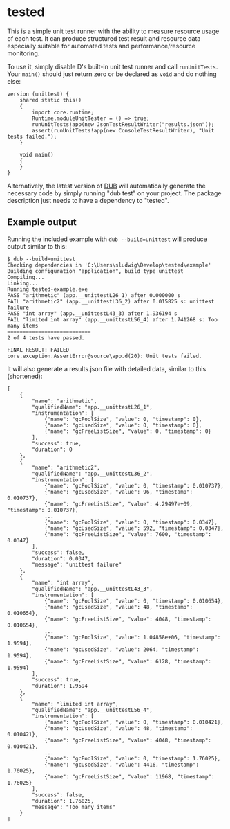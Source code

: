 tested
======

This is a simple unit test runner with the ability to measure resource usage of each test. It can produce structured test result and resource data especially suitable for automated tests and performance/resource monitoring.

To use it, simply disable D's built-in unit test runner and call `runUnitTests`. Your `main()` should just return zero or be declared as `void` and do nothing else:

```
version (unittest) {
	shared static this()
	{
		import core.runtime;
		Runtime.moduleUnitTester = () => true;
		runUnitTests!app(new JsonTestResultWriter("results.json"));
		assert(runUnitTests!app(new ConsoleTestResultWriter), "Unit tests failed.");
	}

	void main()
	{
	}
}
```

Alternatively, the latest version of [DUB](http://code.dlang.org/download) will automatically generate the necessary code by simply running "dub test" on your project. The package description just needs to have a dependency to "tested".


Example output
--------------

Running the included example with `dub --build=unittest` will produce output similar to this:

```
$ dub --build=unittest
Checking dependencies in 'C:\Users\sludwig\Develop\tested\example'
Building configuration "application", build type unittest
Compiling...
Linking...
Running tested-example.exe
PASS "arithmetic" (app.__unittestL26_1) after 0.000000 s
FAIL "arithmetic2" (app.__unittestL36_2) after 0.015825 s: unittest failure
PASS "int array" (app.__unittestL43_3) after 1.936194 s
FAIL "limited int array" (app.__unittestL56_4) after 1.741268 s: Too many items
===========================
2 of 4 tests have passed.

FINAL RESULT: FAILED
core.exception.AssertError@source\app.d(20): Unit tests failed.
```

It will also generate a results.json file with detailed data, similar to this (shortened):

```
[
	{
		"name": "arithmetic",
		"qualifiedName": "app.__unittestL26_1",
		"instrumentation": [
			{"name": "gcPoolSize", "value": 0, "timestamp": 0},
			{"name": "gcUsedSize", "value": 0, "timestamp": 0},
			{"name": "gcFreeListSize", "value": 0, "timestamp": 0}
		],
		"success": true,
		"duration": 0
	},
	{
		"name": "arithmetic2",
		"qualifiedName": "app.__unittestL36_2",
		"instrumentation": [
			{"name": "gcPoolSize", "value": 0, "timestamp": 0.010737},
			{"name": "gcUsedSize", "value": 96, "timestamp": 0.010737},
			{"name": "gcFreeListSize", "value": 4.29497e+09, "timestamp": 0.010737},
			...
			{"name": "gcPoolSize", "value": 0, "timestamp": 0.0347},
			{"name": "gcUsedSize", "value": 592, "timestamp": 0.0347},
			{"name": "gcFreeListSize", "value": 7600, "timestamp": 0.0347}
		],
		"success": false,
		"duration": 0.0347,
		"message": "unittest failure"
	},
	{
		"name": "int array",
		"qualifiedName": "app.__unittestL43_3",
		"instrumentation": [
			{"name": "gcPoolSize", "value": 0, "timestamp": 0.010654},
			{"name": "gcUsedSize", "value": 48, "timestamp": 0.010654},
			{"name": "gcFreeListSize", "value": 4048, "timestamp": 0.010654},
			...
			{"name": "gcPoolSize", "value": 1.04858e+06, "timestamp": 1.9594},
			{"name": "gcUsedSize", "value": 2064, "timestamp": 1.9594},
			{"name": "gcFreeListSize", "value": 6128, "timestamp": 1.9594}
		],
		"success": true,
		"duration": 1.9594
	},
	{
		"name": "limited int array",
		"qualifiedName": "app.__unittestL56_4",
		"instrumentation": [
			{"name": "gcPoolSize", "value": 0, "timestamp": 0.010421},
			{"name": "gcUsedSize", "value": 48, "timestamp": 0.010421},
			{"name": "gcFreeListSize", "value": 4048, "timestamp": 0.010421},
			...
			{"name": "gcPoolSize", "value": 0, "timestamp": 1.76025},
			{"name": "gcUsedSize", "value": 4416, "timestamp": 1.76025},
			{"name": "gcFreeListSize", "value": 11968, "timestamp": 1.76025}
		],
		"success": false,
		"duration": 1.76025,
		"message": "Too many items"
	}
]
```
